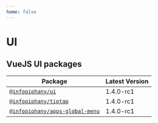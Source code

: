 ```yaml
---
home: false
---
```


# UI
## VueJS UI packages

| Package | Latest Version |
| --- | --- |
| [`@infopiphany/ui`](./components/) | 1.4.0-rc1 |
| [`@infopiphany/tiptap`](./components/tiptap.md) | 1.4.0-rc1 |
| [`@infopiphany/apps-global-menu`](./components/app-drawer.md) | 1.4.0-rc1 |

<!-- <gl-auth></gl-auth> -->
